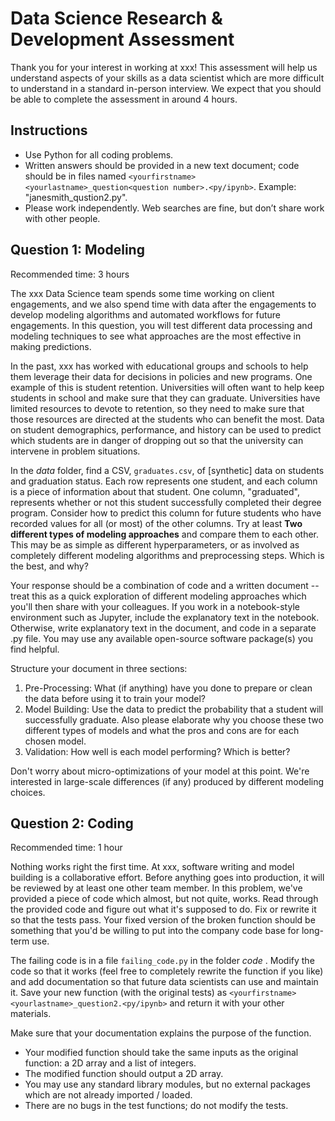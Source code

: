 # Data Science Research & Development Assessment

Thank you for your interest in working at xxx! This assessment will help us understand aspects of your skills as a data scientist which are more difficult to understand in a standard in-person interview. We expect that you should be able to complete the assessment in around 4 hours.

## Instructions

* Use Python for all coding problems.
* Written answers should be provided in a new text document; code should be in files named `<yourfirstname><yourlastname>_question<question number>.<py/ipynb>`. Example: "janesmith_qustion2.py".
* Please work independently. Web searches are fine, but don’t share work with other people.

## Question 1: Modeling

Recommended time: 3 hours

The xxx Data Science team spends some time working on client engagements, and we also spend time with data after the engagements to develop modeling algorithms and automated workflows for future engagements. In this question, you will test different data processing and modeling techniques to see what approaches are the most effective in making predictions.

In the past, xxx has worked with educational groups and schools to help them leverage their data for decisions in policies and new programs. One example of this is student retention. Universities will often want to help keep students in school and make sure that they can graduate. Universities have limited resources to devote to retention, so they need to make sure that those resources are directed at the students who can benefit the most. Data on student demographics, performance, and history can be used to predict which students are in danger of dropping out so that the university can intervene in problem situations.

In the _data_ folder, find a CSV, `graduates.csv`, of [synthetic] data on students and graduation status. Each row represents one student, and each column is a piece of information about that student. One column, "graduated", represents whether or not this student successfully completed their degree program. Consider how to predict this column for future students who have recorded values for all (or most) of the other columns. Try at least **Two different types of modeling approaches** and compare them to each other. This may be as simple as different hyperparameters, or as involved as completely different modeling algorithms and preprocessing steps. Which is the best, and why?

Your response should be a combination of code and a written document -- treat this as a quick exploration of different modeling approaches which you'll then share with your colleagues. If you work in a notebook-style environment such as Jupyter, include the explanatory text in the notebook. Otherwise, write explanatory text in the document, and code in a separate .py file. You may use any available open-source software package(s) you find helpful.

Structure your document in three sections:
1. Pre-Processing: What (if anything) have you done to prepare or clean the data before using it to train your model?
2. Model Building: Use the data to predict the probability that a student will successfully graduate. Also please elaborate why you choose these two different types of models and what the pros and cons are for each chosen model. 
3. Validation: How well is each model performing? Which is better?

Don't worry about micro-optimizations of your model at this point. We're interested in large-scale differences (if any) produced by different modeling choices.

## Question 2: Coding

Recommended time: 1 hour

Nothing works right the first time. At xxx, software writing and model building is a collaborative effort. Before anything goes into production, it will be reviewed by at least one other team member. In this problem, we've provided a piece of code which almost, but not quite, works. Read through the provided code and figure out what it's supposed to do. Fix or rewrite it so that the tests pass. Your fixed version of the broken function should be something that you'd be willing to put into the company code base for long-term use.

The failing code is in a file `failing_code.py` in the folder _code_ . Modify the code so that it works (feel free to completely rewrite the function if you like) and add documentation so that future data scientists can use and maintain it. Save your new function (with the original tests) as `<yourfirstname><yourlastname>_question2.<py/ipynb>` and return it with your other materials.

Make sure that your documentation explains the purpose of the function.
* Your modified function should take the same inputs as the original function: a 2D array and a list of integers.
* The modified function should output a 2D array.
* You may use any standard library modules, but no external packages which are not already imported / loaded.
* There are no bugs in the test functions; do not modify the tests.
